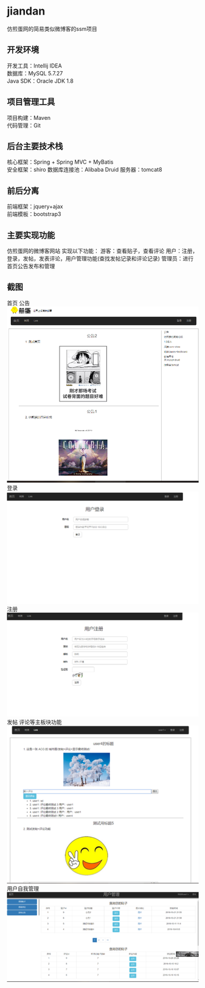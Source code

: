 # jiandan
仿煎蛋网的简易类似微博客的ssm项目
## 开发环境
开发工具：Intellij IDEA  
数据库：MySQL 5.7.27  
Java SDK：Oracle JDK 1.8    
## 项目管理工具
  项目构建：Maven  
  代码管理：Git  
## 后台主要技术栈  
  核心框架：Spring + Spring MVC + MyBatis  
  安全框架：shiro
  数据库连接池：Alibaba Druid
  服务器：tomcat8
## 前后分离
前端框架：jquery+ajax  
前端模板：bootstrap3
## 主要实现功能
  仿煎蛋网的微博客网站
  实现以下功能：
 游客：查看贴子，查看评论
 用户：注册，登录，发帖，发表评论，用户管理功能(查找发帖记录和评论记录)
 管理员：进行首页公告发布和管理
## 截图
  首页 公告
 ![首页](https://github.com/vedfolnir1/jiandan/blob/master/image/%E9%A6%96%E9%A1%B5.PNG)  
 登录
 ![登陆](https://github.com/vedfolnir1/jiandan/blob/master/image/%E7%99%BB%E5%BD%95.PNG)
  注册
 ![注册](https://github.com/vedfolnir1/jiandan/blob/master/image/%E6%B3%A8%E5%86%8C.PNG)
发帖 评论等主板块功能
 ![主板块](https://github.com/vedfolnir1/jiandan/blob/master/image/%E4%B8%BB%E8%A6%81.PNG)
 用户自我管理
 ![管理](https://github.com/vedfolnir1/jiandan/blob/master/image/%E7%94%A8%E6%88%B7%E7%AE%A1%E7%90%86.PNG)
